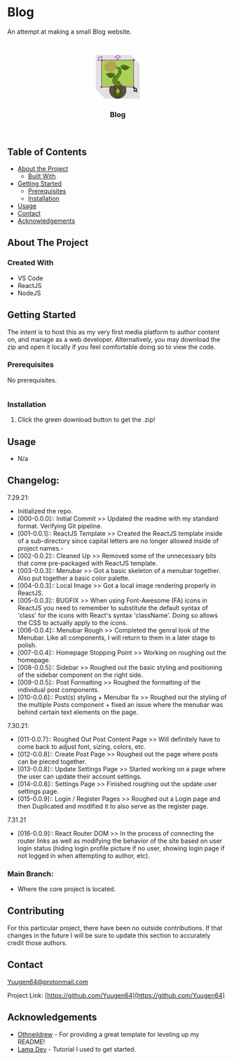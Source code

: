 <!-- *** UPDATE THIS FOR EACH REPO *** -->
# Blog
An attempt at making a small Blog website.

<!-- PROJECT LOGO -->
<br />
<p align="center">
  <a href="https://github.com/Yuugen64/">
    <img src="assets/icons/CultivationIcon_100x100px.svg" alt="Logo" width="100" height="100">
  </a>

  <h3 align="center">Blog</h3>
  
  <br />
  </p>
</p>



<!-- TABLE OF CONTENTS -->
## Table of Contents

* [About the Project](#about-the-project)
  * [Built With](#built-with)
* [Getting Started](#getting-started)
  * [Prerequisites](#prerequisites)
  * [Installation](#installation)
* [Usage](#usage)
* [Contact](#contact)
* [Acknowledgements](#acknowledgements)




<!-- ABOUT THE PROJECT -->
## About The Project

<!-- [![Product Name Screen Shot][product-screenshot]](https://example.com) -->


### Created With
* VS Code
* ReactJS
* NodeJS



<!-- GETTING STARTED -->
## Getting Started

The intent is to host this as my very first media platform to author content on, and manage as a web developer. Alternatively, you may download the zip and open it locally if you feel comfortable doing so to view the code.



### Prerequisites

No prerequisites.
```sh
```

### Installation

1. Click the green download button to get the .zip!



<!-- USAGE EXAMPLES -->
## Usage
- N/a

<!-- CHANGELOG -->
## Changelog:
<!-- DATES and what changed/was accomplished on that day. -->

7.29.21:
- Initialized the repo.
- [000-0.0.0]:: Initial Commit >> Updated the readme with my standard format. Verifying Git pipeline.
- [001-0.0.1]:: ReactJS Template >> Created the ReactJS template inside of a sub-directory since capital letters are no longer allowed inside of project names.-
- [002-0.0.2]:: Cleaned Up >> Removed some of the unnecessary bits that come pre-packaged with ReactJS template.
- [003-0.0.3]:: Menubar >> Got a basic skeleton of a menubar together. Also put together a basic color palette.
- [004-0.0.3]:: Local Image >> Got a local image rendering properly in ReactJS.
- [005-0.0.3]:: BUGFIX >> When using Font-Awesome (FA) icons in ReactJS you need to remember to substitute the default syntax of 'class' for the icons with React's syntax 'className'. Doing so allows the CSS to actually apply to the icons.
- [006-0.0.4]:: Menubar Rough >> Completed the genral look of the Menubar. Like all components, I will return to them in a later stage to polish.
- [007-0.0.4]:: Homepage Stopping Point >> Working on roughing out the homepage.
- [008-0.0.5]:: Sidebar >> Roughed out the basic styling and positioning of the sidebar component on the right side.
- [009-0.0.5]:: Post Formatting >> Roughed the formatting of the individual post components.
- [010-0.0.6]:: Post(s) styling + Menubar fix >> Roughed out the styling of the multiple Posts component + fixed an issue where the menubar was behind certain text elements on the page.

7.30.21:
- [011-0.0.7]:: Roughed Out Post Content Page >> Will definitely have to come back to adjust font, sizing, colors, etc.
- [012-0.0.8]:: Create Post Page >> Roughed out the page where posts can be pieced together.
- [013-0.0.8]:: Update Settings Page >> Started working on a page where the user can update their account settings.
- [014-0.0.8]:: Settings Page >> Finished roughing out the update user settings page.
- [015-0.0.9]:: Login / Register Pages >> Roughed out a Login page and then Duplicated and modified it to also serve as the register page.

7.31.21
- [016-0.0.9]:: React Router DOM >> In the process of connecting the router links as well as modifying the behavior of the site based on user login status (hiding login profile picture if no user, showing login page if not logged in when attempting to author, etc).

### Main Branch:
- Where the core project is located.

<!-- CONTRIBUTING -->
## Contributing

For this particular project, there have been no outside contributions. If that changes in the future I will be sure to update this section to accurately credit those authors.



<!-- CONTACT -->
## Contact

Yuugen64@protonmail.com

<!-- ***Make sure to update REPO in BOTH URLs here*** -->
Project Link: [https://github.com/Yuugen64](https://github.com/Yuugen64)



<!-- ACKNOWLEDGEMENTS -->
## Acknowledgements
* [Othneildrew](https://github.com/othneildrew/Best-README-Template/blob/master/README.md) - For providing a great template for leveling up my README!
* [Lama Dev](https://www.youtube.com/channel/UCOxWrX5MIdXIeRNaXC3sqIg) - Tutorial I used to get started.

